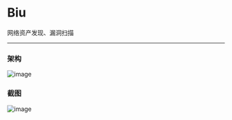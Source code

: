 # Biu
网络资产发现、漏洞扫描

---
### 架构

![image](https://raw.githubusercontent.com/0xbug/Biu/master/Biu.png)

### 截图

![image](https://user-images.githubusercontent.com/12611275/59447001-249a1780-8e35-11e9-8e50-afd9f273c5d4.png)
